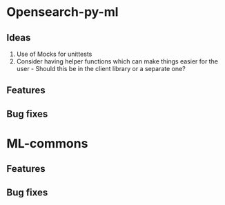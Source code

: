 
# Opensearch-py-ml

## Ideas
1. Use of Mocks for unittests
2. Consider having helper functions which can make things easier for the user - Should this be in the client library or a separate one?
   

## Features 


## Bug fixes


# ML-commons

## Features

## Bug fixes  
